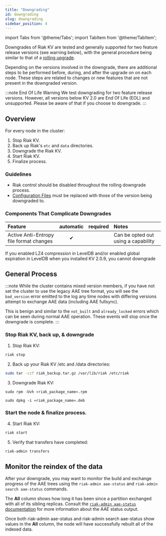 ```yaml
---
title: "Downgrading"
id: downgrading
slug: downgrading
sidebar_position: 4
---
```


import Tabs from '@theme/Tabs';
import TabItem from '@theme/TabItem';


[rolling upgrade]: ./upgrading/cluster.md

[config ref]: ../configuring/reference.md

[concept aae]: ../learn/concepts/active-anti-entropy.md

[aae status]: ../using/admin/riak-admin.md

Downgrades of Riak KV are tested and generally supported for two feature release versions (see warning below), with the general procedure being similar to that of a [rolling upgrade][rolling upgrade].

Depending on the versions involved in the downgrade, there are additional steps to be performed before, during, and after the upgrade on on each node. These steps are related to changes or new features that are not present in the downgraded version.

:::note End Of Life Warning
We test downgrading for two feature release versions. However, all versions below KV 2.0 are End Of Life (EOL) and unsupported. Please be aware of that if you choose to downgrade.
:::

## Overview

For every node in the cluster:

1. Stop Riak KV.
2. Back up Riak's `etc` and `data` directories.
3. Downgrade the Riak KV.
4. Start Riak KV.
5. Finalize process.

### Guidelines

* Riak control should be disabled throughout the rolling downgrade process.
* [Configuration Files][config ref] must be replaced with those of the version being downgraded to.

### Components That Complicate Downgrades

| Feature                                 | automatic | required | Notes                               |
|:----------------------------------------|:---------:|:--------:|:------------------------------------|
| Active Anti-Entropy file format changes |     ✔     |          | Can be opted out using a capability |

If you enabled LZ4 compression in LevelDB and/or enabled global expiration in LevelDB when you installed KV 2.0.9, you cannot downgrade

## General Process

:::note
While the cluster contains mixed version members, if you have not set the cluster to use the legacy AAE tree format, you will see the `bad_version` error emitted to the log any time nodes with differing versions attempt to exchange AAE data (including AAE fullsync).

This is benign and similar to the `not_built` and `already_locked` errors which can be seen during normal AAE operation. These events will stop once the downgrade is complete.
:::

### Stop Riak KV, back up, & downgrade

1. Stop Riak KV:

```bash
riak stop
```

2. Back up your Riak KV /etc and /data directories:

```bash
sudo tar -czf riak_backup.tar.gz /var/lib/riak /etc/riak
```

3. Downgrade Riak KV:

<Tabs>

<TabItem label="RHEL/CentOS" value="rhel/centos" default>

```RHEL/CentOS
sudo rpm -Uvh »riak_package_name«.rpm
```

</TabItem>

<TabItem label="Ubuntu" value="ubuntu">

```Ubuntu
sudo dpkg -i »riak_package_name«.deb
```

</TabItem>

</Tabs>

### Start the node & finalize process.

4. Start Riak KV:

```bash
riak start
```

5. Verify that transfers have completed:

```bash
riak-admin transfers
```

## Monitor the reindex of the data

After your downgrade, you may want to monitor the build and exchange progress of the AAE trees using the `riak-admin aae-status` and `riak-admin search aae-status` commands.

The **All** column shows how long it has been since a partition exchanged with all of its sibling replicas.  Consult the [`riak-admin aae-status` documentation][aae status] for more information about the AAE status output.

Once both riak-admin aae-status and riak-admin search aae-status show values in the **All** column, the node will have successfully rebuilt all of the indexed data.